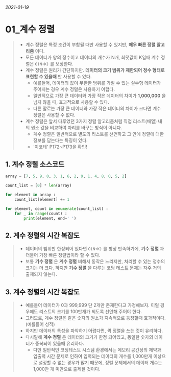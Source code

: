 ###### 2021-01-19

# 01_계수 정렬

> - 계수 정렬은 특정 조건이 부합될 때만 사용할 수 있지만, **매우 빠른 정렬 알고리즘** 이다.
> - 모든 데이터가 양의 정수이고 데이터의 개수가 N개, 최댓값이 K일때 계수 정렬은 `O(N+K)` 를 보장한다.
> - 계수 정렬은 원리가 간단하지만. **데이터의 크기 범위가 제한되어 정수 형태로 표현할 수  있을때** 만 사용할 수 있다.
>   - 예를들어, 데이터의 값이 무한한 범위를 가질 수 있는 실수형 데이터가 주어지는 경우 계수 정렬은 사용하기 어렵다.
>   - 일반적으로 가장 큰 데이터와 가장 작은 데이터의 차이가 **1,000,000** 을 넘지 않을 때, 효과적으로 사용할 수 있다.
>   - 다른 말로는 가장 큰 데이터와 가장 작은 데이터의 차이가 크다면 계수 정렬은 사용할 수 없다.
> - 계수 정렬은 앞서 다루었던 3가지 정렬 알고리즘처럼 직접 리스트(배열) 내의 원소 값을 비교하여 자리를 바꾸는 방식이 아니다.
>   - 계수 정렬은 일반적으로 별도의 리스트를 선언하고 그 안에 정렬에 대한 정보를 담는다는 특징이 있다.
>   - '이코테' P172~P173을 확인!



## 1. 계수 정렬 소스코드

```python
array = [7, 5, 9, 0, 3, 1, 6, 2, 9, 1, 4, 8, 0, 5, 2]

count_list = [0] * len(array)

for element in array :
    count_list[element] += 1

for element, count in enumerate(count_list) :
    for _ in range(count) :
        print(element, end=' ')
```





## 2. 계수 정렬의 시간 복잡도

> - 데이터의 범위만 한정되어 있다면 `O(N+K)` 를 항상 만족하기에, **기수 정렬** 과 더불어 가장 빠른 정렬법이라 할 수 있다.
> - 보통 **기수 정렬** 은 **계수 정렬** 비해서 동작은 느리지만, 처리할 수 있는 정수의 크기는 더 크다. 하지만 **기수 정렬** 을 다루는 코딩 테스트 문제는 자주 거의 출제되지 않는다.



## 3. 계수 정렬의 시간 복잡도

> - 예를들어 데이터가 0과 999,999 단 2개만 존재한다고 가정해보자. 이럴 경우에도 리스트의 크기를 100만개가 되도록 선언해 주어야 한다.
> - 그러므로, 계수 정렬은 같은 숫자의 원소가 지속적으로 등장할때 효과적이다. (예를들어 성적)
> - 하지만 데이터의 특성을 파악하기 어렵다면, 퀵 정렬을 쓰는 것이 유리하다.
> - 다시말해 **계수 정렬** 은 데이터의 크기가 한정 되어있고, 동일한 숫자의 데이터가 중복되어 있을때 유리하다.
>   - 다만 일반적인 코딩테스트 시스템 환경에서는 메모리 공간상의 제약과 입출력 시간 문제로 인하여 입력되는 데이터의 개수를 1,000만개 이상으로 설정할 수 없는 경우가 많기 때문에, 정렬 문제에서의 데이터 개수는 1,000만 개 미만으로 출제될 것이다.